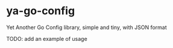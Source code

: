 # ya-go-config
Yet Another Go Config library, simple and tiny, with JSON format

TODO: add an example of usage
